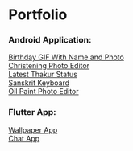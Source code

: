 # Portfolio
### Android Application:
<a href='https://play.google.com/store/apps/details?id=kyraa.blackfoxapps.birthday.photo.gif.name'>Birthday GIF With Name and Photo</a></br>
<a href='https://play.google.com/store/apps/details?id=kyraa.blackfox.christeningcardeditor'>Christening Photo Editor</a></br>
<a href='https://play.google.com/store/apps/details?id=com.thakurstatusinhindi.best.top.latest2019'>Latest Thakur Status</a></br>
<a href='https://play.google.com/store/apps/details?id=kyraa.sanskrit.keyboard.myphotokeyboard'>Sanskrit Keyboard</a></br>
<a href='https://play.google.com/store/apps/details?id=com.mitpi.oilpaint'>Oil Paint Photo Editor</a></br>

### Flutter App:
<a href='https://drive.google.com/file/d/1aYP6X1F4zx_NEjI_Dm6Ty3D-LI6W3I-r/view?usp=sharing'>Wallpaper App</a></br>
<a href='https://drive.google.com/file/d/19iQyjm7TUSMKo-qJTj6uwTrgsMKtTkd-/view?usp=sharing'>Chat App</a>

